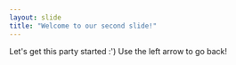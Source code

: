 ```yaml
---
layout: slide
title: "Welcome to our second slide!"
---
```

Let's get this party started :')
Use the left arrow to go back!
